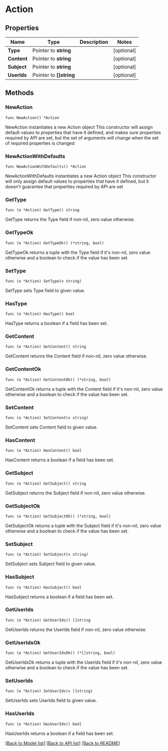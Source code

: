 # Action

## Properties

Name | Type | Description | Notes
------------ | ------------- | ------------- | -------------
**Type** | Pointer to **string** |  | [optional] 
**Content** | Pointer to **string** |  | [optional] 
**Subject** | Pointer to **string** |  | [optional] 
**UserIds** | Pointer to **[]string** |  | [optional] 

## Methods

### NewAction

`func NewAction() *Action`

NewAction instantiates a new Action object
This constructor will assign default values to properties that have it defined,
and makes sure properties required by API are set, but the set of arguments
will change when the set of required properties is changed

### NewActionWithDefaults

`func NewActionWithDefaults() *Action`

NewActionWithDefaults instantiates a new Action object
This constructor will only assign default values to properties that have it defined,
but it doesn't guarantee that properties required by API are set

### GetType

`func (o *Action) GetType() string`

GetType returns the Type field if non-nil, zero value otherwise.

### GetTypeOk

`func (o *Action) GetTypeOk() (*string, bool)`

GetTypeOk returns a tuple with the Type field if it's non-nil, zero value otherwise
and a boolean to check if the value has been set.

### SetType

`func (o *Action) SetType(v string)`

SetType sets Type field to given value.

### HasType

`func (o *Action) HasType() bool`

HasType returns a boolean if a field has been set.

### GetContent

`func (o *Action) GetContent() string`

GetContent returns the Content field if non-nil, zero value otherwise.

### GetContentOk

`func (o *Action) GetContentOk() (*string, bool)`

GetContentOk returns a tuple with the Content field if it's non-nil, zero value otherwise
and a boolean to check if the value has been set.

### SetContent

`func (o *Action) SetContent(v string)`

SetContent sets Content field to given value.

### HasContent

`func (o *Action) HasContent() bool`

HasContent returns a boolean if a field has been set.

### GetSubject

`func (o *Action) GetSubject() string`

GetSubject returns the Subject field if non-nil, zero value otherwise.

### GetSubjectOk

`func (o *Action) GetSubjectOk() (*string, bool)`

GetSubjectOk returns a tuple with the Subject field if it's non-nil, zero value otherwise
and a boolean to check if the value has been set.

### SetSubject

`func (o *Action) SetSubject(v string)`

SetSubject sets Subject field to given value.

### HasSubject

`func (o *Action) HasSubject() bool`

HasSubject returns a boolean if a field has been set.

### GetUserIds

`func (o *Action) GetUserIds() []string`

GetUserIds returns the UserIds field if non-nil, zero value otherwise.

### GetUserIdsOk

`func (o *Action) GetUserIdsOk() (*[]string, bool)`

GetUserIdsOk returns a tuple with the UserIds field if it's non-nil, zero value otherwise
and a boolean to check if the value has been set.

### SetUserIds

`func (o *Action) SetUserIds(v []string)`

SetUserIds sets UserIds field to given value.

### HasUserIds

`func (o *Action) HasUserIds() bool`

HasUserIds returns a boolean if a field has been set.


[[Back to Model list]](../README.md#documentation-for-models) [[Back to API list]](../README.md#documentation-for-api-endpoints) [[Back to README]](../README.md)


